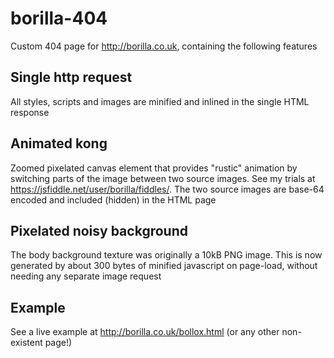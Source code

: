 # borilla-404
Custom 404 page for http://borilla.co.uk, containing the following features

## Single http request

All styles, scripts and images are minified and inlined in the single HTML response

## Animated kong

Zoomed pixelated canvas element that provides "rustic" animation by switching parts of the
image between two source images. See my trials at https://jsfiddle.net/user/borilla/fiddles/.
The two source images are base-64 encoded and included (hidden) in the HTML page

## Pixelated noisy background

The body background texture was originally a 10kB PNG image. This is now generated by about
300 bytes of minified javascript on page-load, without needing any separate image request

## Example

See a live example at http://borilla.co.uk/bollox.html (or any other non-existent page!)
